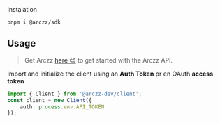 <div align="center>
    <h1>Arczz SDK for JavaScript | Typescript</h1>
    <p>
        <b> A simple and easy to uese client for the Arczz API </b>
    </p>
</div>

## Instalation

```
pnpm i @arczz/sdk
```

## Usage

> Get Arczz [here 😉](https://killian-moudery.fr) to get started with the Arczz API.

Import and initialize the client using an **Auth Token** pr en OAuth **access token**

```ts
import { Client } from '@arczz-dev/client';
const client = new Client({
    auth: process.env.API_TOKEN
});
```
